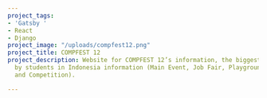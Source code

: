 ```yaml
---
project_tags:
- 'Gatsby '
- React
- Django
project_image: "/uploads/compfest12.png"
project_title: COMPFEST 12
project_description: Website for COMPFEST 12’s information, the biggest IT event held
  by students in Indonesia information (Main Event, Job Fair, Playground, Academy,
  and Competition).

---
```

